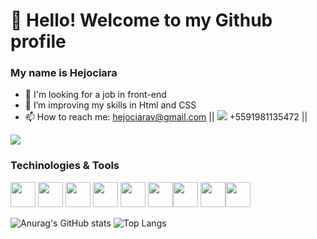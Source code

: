# 👋 Hello! Welcome to my Github profile
### My name is Hejociara

- 🔭 I'm looking for a job in front-end 
- 🌱 I’m improving my skills in Html and CSS
- 📫 How to reach me: <hejociarav@gmail.com> || <img src="https://img.freepik.com/free-icon/whatsapp_318-183437.jpg?t=st=1692233201~exp=1692233801~hmac=99ea0ca31d2f5b53a552265cc15f71439cce9057b69c0e4bc4b863b9b726c3c6"> +5591981135472 ||
<div> <a href="https://www.linkedin.com/in/hejociara-carneiro" target="_blank"><img src="https://img.shields.io/badge/-LinkedIn-%230077B5?style=for-the-badge&logo=linkedin&logoColor=white" target="_blank"></a> </div>


### Techinologies & Tools 
<p><img src="https://cdn.jsdelivr.net/gh/devicons/devicon/icons/git/git-original.svg" width="40" height="40"/> 
<img src="https://img.freepik.com/free-icon/html-5_318-674234.jpg?t=st=1692231981~exp=1692232581~hmac=15eea20eb3dd06937640bdc4a9b0ef505a06d2b0fd59fe82f3083a2a5078a4eb" width="40" height="40"/> 
<img src="https://img.freepik.com/free-icon/css_318-698167.jpg?t=st=1692233001~exp=1692233601~hmac=cbb51c4a8af6c93f291da82617a281bf481f658aab49642dcf1261349373c501" width="40" height"/>
<img src="https://cdn.jsdelivr.net/gh/devicons/devicon/icons/androidstudio/androidstudio-original.svg" width="40" height="40"/> 
<img src="https://cdn.jsdelivr.net/gh/devicons/devicon/icons/intellij/intellij-original.svg" width="40" height="40"/> <img src="https://cdn.jsdelivr.net/gh/devicons/devicon/icons/spring/spring-original.svg" width="40" height="40"/><img src="https://cdn.jsdelivr.net/gh/devicons/devicon/icons/mysql/mysql-original.svg" width="40" height="40" /> <img src="https://cdn.jsdelivr.net/gh/devicons/devicon/icons/visualstudio/visualstudio-plain.svg" width="40" height="40"/><img src="https://cdn.jsdelivr.net/gh/devicons/devicon/icons/postgresql/postgresql-original.svg" width="40" height="40"/></p>
          

![Anurag's GitHub stats](https://github-readme-stats.vercel.app/api?username=Hejociara&show_icons=true&theme=dracula)
![Top Langs](https://github-readme-stats.vercel.app/api/top-langs/?username=Hejociara&layout=compact&theme=dracula) 
